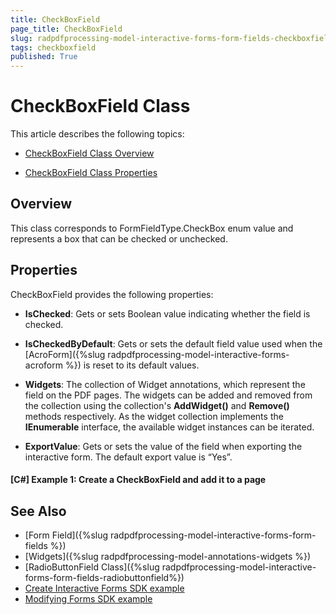 ```yaml
---
title: CheckBoxField 
page_title: CheckBoxField 
slug: radpdfprocessing-model-interactive-forms-form-fields-checkboxfield
tags: checkboxfield
published: True
---
```



# CheckBoxField Class


This article describes the following topics:

* [CheckBoxField Class Overview](#overview)

* [CheckBoxField Class Properties](#properties)

## Overview

This class corresponds to FormFieldType.CheckBox enum value and represents a box that can be checked or unchecked. 


## Properties

CheckBoxField provides the following properties:

* **IsChecked**: Gets or sets Boolean value indicating whether the field is checked.

* **IsCheckedByDefault**: Gets or sets the default field value used when the [AcroForm]({%slug radpdfprocessing-model-interactive-forms-acroform %}) is reset to its default values.

* **Widgets**: The collection of Widget annotations, which represent the field on the PDF pages. The widgets can be added and removed from the collection using the collection's **AddWidget()** and **Remove()** methods respectively. As the widget collection implements the **IEnumerable** interface, the available widget instances can be iterated.


* **ExportValue**: Gets or sets the value of the field when exporting the interactive form. The default export value is “Yes”.

#### **[C#] Example 1: Create a CheckBoxField and add it to a page**
<snippet id='codeblock_155'/>


## See Also

* [Form Field]({%slug radpdfprocessing-model-interactive-forms-form-fields %})
* [Widgets]({%slug radpdfprocessing-model-annotations-widgets %})
* [RadioButtonField Class]({%slug radpdfprocessing-model-interactive-forms-form-fields-radiobuttonfield%})
* [Create Interactive Forms SDK example](https://github.com/telerik/document-processing-sdk/tree/master/PdfProcessing/CreateInteractiveForms) 
* [Modifying Forms SDK example](https://github.com/telerik/document-processing-sdk/tree/master/PdfProcessing/ModifyForms) 
